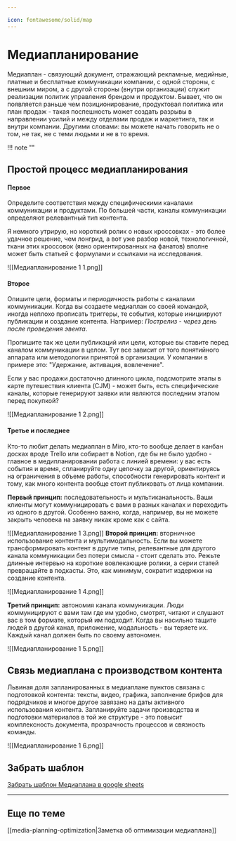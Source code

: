 ```yaml
---

icon: fontawesome/solid/map
---
```

# Медиапланирование


Медиаплан - связующий документ, отражающий рекламные, медийные, платные и бесплатные коммуникации компании, с одной стороны, с внешним миром, а с другой стороны (внутри организации) служит реализации политик управления брендом и продуктом.
Бывает, что он появляется раньше чем позиционирование, продуктовая политика или план продаж - такая поспешность может создать разрывы в направлении усилий и между отделами продаж и маркетинга, так и внутри компании.
Другими словами: вы можете начать говорить не о том, не так, не с теми людьми и не в то время.

!!! note ""

## Простой процесс медиапланирования

#### Первое
Определите соответствия между специфическими каналами коммуникации и продуктами. По большей части, каналы коммуникации определяют релевантный тип контента.

Я немного утрирую, но короткий ролик о новых кроссовках - это более удачное решение, чем лонгрид, а вот уже разбор новой, технологичной, ткани этих кроссовок (явно ориентированных на фанатов) вполне может быть статьей с формулами и ссылками на исследования.

![[Медиапланирование 1 1.png]]

#### Второе
Опишите цели, форматы и периодичность работы с каналами коммуникации. Когда вы создаете медиаплан со своей командой, иногда неплохо прописать триггеры, те события, которые инициируют публикации и создание контента.
Например: *Пострелиз - через день после проведения эвента*.

Пропишите так же цели публикаций или цели, которые вы ставите перед каналом коммуникации в целом. Тут все зависит от того понятийного аппарата или методологии принятой в организации. У компании в примере это: "Удержание, активация, вовлечение".

Если у вас продажи достаточно длинного цикла, подсмотрите этапы в карте путешествия клиента (CJM) - может быть, есть специфические каналы, которые генерируют заявки или являются последним этапом перед покупкой?

![[Медиапланирование 1 2.png]]

#### Третье и последнее
Кто-то любит делать медиаплан в Miro, кто-то вообще делает в канбан досках вроде Trello или собирает в Notion, где бы не было удобно - главное в медипланировании работа с линией времени: у вас есть события и время, спланируйте одну цепочку за другой, ориентируясь на ограничения в объеме работы, способности генерировать контент и тому, как много контента вообще стоит публиковать от лица компании.

**Первый принцип:** последовательность и мультиканальность. Ваши клиенты могут коммуницировать с вами в разных каналах и переходить из одного в другой. Особенно важно, когда, например, вы не можете закрыть человека на заявку никак кроме как с сайта.

![[Медиапланирование 1 3.png]]
**Второй принцип:** вторничное использование контента и мультимодальность. Если вы можете трансформировать контент в другие типы, релевантные для другого канала коммуникации без потери смысла - стоит сделать это. Режьте длинные интервью на короткие вовлекающие ролики, а серии статей превращайте в подкасты. Это, как минимум, сократит издержки на создание контента.

![[Медиапланирование 1 4.png]]

**Третий принцип:** автономия канала коммуникации. Люди коммуницируют с вами там где им удобно, смотрят, читают и слушают вас в том формате, который им подходит. Когда вы насильно тащите людей в другой канал, приложение, модальность - вы теряете их. Каждый канал должен быть по своему автономен.

![[Медиапланирование 1 5.png]]

## Связь медиаплана с производством контента
Львиная доля запланированных в медиаплане пунктов связана с подготовкой контента: тексты, видео, графика, заполнение брифов для подрядчиков и многое другое завязано на даты активного использования контента. Запланируйте задачи производства и подготовки материалов в той же структуре - это повысит комплексность документа, прозрачность процессов и связность команды.

![[Медиапланирование 1 6.png]]



## Забрать шаблон
[Забрать шаблон Медиаплана в google sheets](https://docs.google.com/spreadsheets/d/1MWebFvbHEp9Ct2vPv2o2vpF18n7LUVGEPE0-6SaBfto/edit?usp=sharing)

---
## Еще по теме

[[media-planning-optimization|Заметка об оптимизации медиаплана]]
